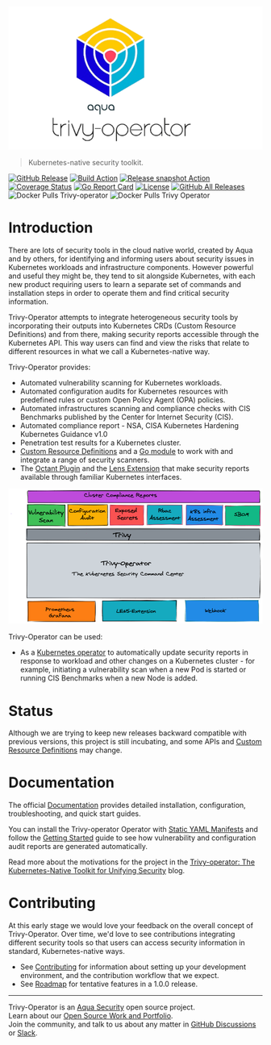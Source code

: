 ![Trivy-operator logo](docs/images/trivy-operator-logo.png)

> Kubernetes-native security toolkit.

[![GitHub Release][release-img]][release]
[![Build Action][action-build-img]][action-build]
[![Release snapshot Action][action-release-snapshot-img]][action-release-snapshot]
[![Coverage Status][cov-img]][cov]
[![Go Report Card][report-card-img]][report-card]
[![License][license-img]][license]
[![GitHub All Releases][github-all-releases-img]][release]
![Docker Pulls Trivy-operator][docker-pulls-trivy-operator]
![Docker Pulls Trivy Operator][docker-pulls-trivy-operator]

# Introduction

There are lots of security tools in the cloud native world, created by Aqua and by others, for identifying and informing
users about security issues in Kubernetes workloads and infrastructure components. However powerful and useful they
might be, they tend to sit alongside Kubernetes, with each new product requiring users to learn a separate set of
commands and installation steps in order to operate them and find critical security information.

Trivy-Operator attempts to integrate heterogeneous security tools by incorporating their outputs into Kubernetes CRDs
(Custom Resource Definitions) and from there, making security reports accessible through the Kubernetes API. This way
users can find and view the risks that relate to different resources in what we call a Kubernetes-native way.

Trivy-Operator provides:

- Automated vulnerability scanning for Kubernetes workloads.
- Automated configuration audits for Kubernetes resources with predefined rules or custom Open Policy Agent (OPA) policies.
- Automated infrastructures scanning and compliance checks with CIS Benchmarks published by the Center for Internet Security (CIS).
- Automated compliance report - NSA, CISA Kubernetes Hardening Kubernetes Guidance v1.0 
- Penetration test results for a Kubernetes cluster.
- [Custom Resource Definitions] and a [Go module] to work with and integrate a range of security scanners.
- The [Octant Plugin] and the [Lens Extension] that make security reports available through familiar Kubernetes interfaces.

<p align="center">
<img src="docs/images/trivy-operator-overview.png" alt="Trivy-operator Overview"/>
</p>

Trivy-Operator can be used:

- As a [Kubernetes operator] to automatically update security reports in response to workload and other changes on a
  Kubernetes cluster - for example, initiating a vulnerability scan when a new Pod is started or running CIS Benchmarks
  when a new Node is added.

# Status

Although we are trying to keep new releases backward compatible with previous versions, this project is still incubating,
and some APIs and [Custom Resource Definitions] may change.

# Documentation

The official [Documentation] provides detailed installation, configuration, troubleshooting, and quick start guides.

You can install the Trivy-operator Operator with [Static YAML Manifests] and follow the [Getting Started][getting-started-operator]
guide to see how vulnerability and configuration audit reports are generated automatically.

Read more about the motivations for the project in the [Trivy-operator: The Kubernetes-Native Toolkit for Unifying Security]
blog.

# Contributing

At this early stage we would love your feedback on the overall concept of Trivy-Operator. Over time, we'd love to see
contributions integrating different security tools so that users can access security information in standard,
Kubernetes-native ways.

* See [Contributing] for information about setting up your development environment, and the contribution workflow that
  we expect.
* See [Roadmap] for tentative features in a 1.0.0 release.

---
Trivy-Operator is an [Aqua Security](https://aquasec.com) open source project.  
Learn about our [Open Source Work and Portfolio].  
Join the community, and talk to us about any matter in [GitHub Discussions] or [Slack].

[release-img]: https://img.shields.io/github/release/aquasecurity/trivy-operator.svg?logo=github
[release]: https://github.com/aquasecurity/trivy-operator/releases
[action-build-img]: https://github.com/aquasecurity/trivy-operator/actions/workflows/build.yaml/badge.svg
[action-build]: https://github.com/aquasecurity/trivy-operator/actions/workflows/build.yaml
[action-release-snapshot-img]: https://github.com/aquasecurity/trivy-operator/actions/workflows/release-snapshot.yaml/badge.svg
[action-release-snapshot]: https://github.com/aquasecurity/trivy-operator/actions/workflows/release-snapshot.yaml
[cov-img]: https://codecov.io/github/aquasecurity/trivy-operator/branch/main/graph/badge.svg
[cov]: https://codecov.io/github/aquasecurity/trivy-operator
[report-card-img]: https://goreportcard.com/badge/github.com/aquasecurity/trivy-operator
[report-card]: https://goreportcard.com/report/github.com/aquasecurity/trivy-operator
[license-img]: https://img.shields.io/github/license/aquasecurity/trivy-operator.svg
[license]: https://github.com/aquasecurity/trivy-operator/blob/main/LICENSE
[github-all-releases-img]: https://img.shields.io/github/downloads/aquasecurity/trivy-operator/total?logo=github
[docker-pulls-trivy-operator]: https://img.shields.io/docker/pulls/aquasec/trivy-operator?logo=docker&label=docker%20pulls%20%2F%20trivy-operator
[docker-pulls-trivy-operator]: https://img.shields.io/docker/pulls/aquasec/trivy-operator?logo=docker&label=docker%20pulls%20%2F%20trivy-operator%20operator
[trivy-operator: The Kubernetes-Native Toolkit for Unifying Security]: https://blog.aquasec.com/trivy-operator-kubernetes-tools
[Contributing]: CONTRIBUTING.md
[Roadmap]: ROADMAP.md
[GitHub Discussions]: https://github.com/aquasecurity/trivy-operator/discussions
[Slack]: https://slack.aquasec.com/
[Open Source Work and Portfolio]: https://www.aquasec.com/products/open-source-projects/

[Custom Resource Definitions]: https://aquasecurity.github.io/trivy-operator/latest/crds/
[Go module]: https://pkg.go.dev/github.com/aquasecurity/trivy-operator/pkg
[Documentation]: https://aquasecurity.github.io/trivy-operator/
[Static YAML Manifests]: https://aquasecurity.github.io/trivy-operator/latest/operator/installation/kubectl/
[getting-started-operator]: https://aquasecurity.github.io/trivy-operator/latest/operator/getting-started/
[Kubernetes operator]: https://aquasecurity.github.io/trivy-operator/latest/operator

[Octant Plugin]: https://aquasecurity.github.io/trivy-operator/latest/integrations/octant
[Lens Extension]: https://aquasecurity.github.io/trivy-operator/latest/integrations/lens
[kubectl]: https://kubernetes.io/docs/reference/kubectl
